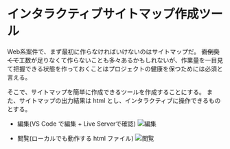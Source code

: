 # インタラクティブサイトマップ作成ツール

Web系案件で、まず最初に作らなければいけないのはサイトマップだ。
~~面倒臭くて~~工数が足りなくて作らないことも多々あるかもしれないが、作業量を一目見て把握できる状態を作っておくことはプロジェクトの健康を保つためには必須と言える。

そこで、サイトマップを簡単に作成できるツールを作成することにする。
また、サイトマップの出力結果は html とし、インタラクティブに操作できるものとする。

- 編集(VS Code で編集 + Live Serverで確認)
![編集](00_docs/images/00_編集.gif)

- 閲覧(ローカルでも動作する html ファイル)
![閲覧](00_docs/images/10_閲覧.gif)

